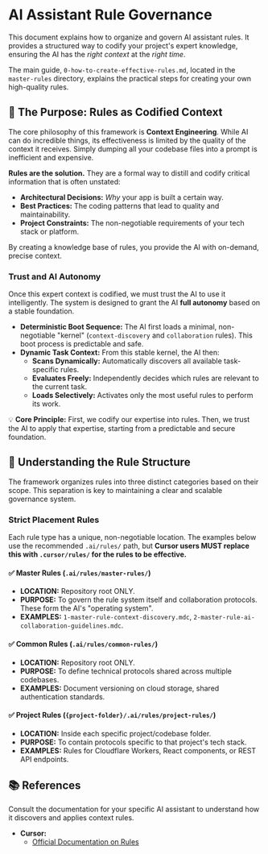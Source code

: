 # AI Assistant Rule Governance

This document explains how to organize and govern AI assistant rules. It provides a structured way to codify your project's expert knowledge, ensuring the AI has the *right context* at the *right time*.

The main guide, `0-how-to-create-effective-rules.md`, located in the `master-rules` directory, explains the practical steps for creating your own high-quality rules.

## 🎯 The Purpose: Rules as Codified Context

The core philosophy of this framework is **Context Engineering**. While AI can do incredible things, its effectiveness is limited by the quality of the context it receives. Simply dumping all your codebase files into a prompt is inefficient and expensive.

**Rules are the solution.** They are a formal way to distill and codify critical information that is often unstated:
-   **Architectural Decisions:** *Why* your app is built a certain way.
-   **Best Practices:** The coding patterns that lead to quality and maintainability.
-   **Project Constraints:** The non-negotiable requirements of your tech stack or platform.

By creating a knowledge base of rules, you provide the AI with on-demand, precise context.

### Trust and AI Autonomy

Once this expert context is codified, we must trust the AI to use it intelligently. The system is designed to grant the AI **full autonomy** based on a stable foundation.

-   **Deterministic Boot Sequence:** The AI first loads a minimal, non-negotiable "kernel" (`context-discovery` and `collaboration` rules). This boot process is predictable and safe.
-   **Dynamic Task Context:** From this stable kernel, the AI then:
    -   **Scans Dynamically:** Automatically discovers all available task-specific rules.
    -   **Evaluates Freely:** Independently decides which rules are relevant to the current task.
    -   **Loads Selectively:** Activates only the most useful rules to perform its work.

💡 **Core Principle:** First, we codify our expertise into rules. Then, we trust the AI to apply that expertise, starting from a predictable and secure foundation.

## 📁 Understanding the Rule Structure

The framework organizes rules into three distinct categories based on their scope. This separation is key to maintaining a clear and scalable governance system.

### Strict Placement Rules

Each rule type has a unique, non-negotiable location. The examples below use the recommended `.ai/rules/` path, but **Cursor users MUST replace this with `.cursor/rules/` for the rules to be effective.**

#### ✅ Master Rules (`.ai/rules/master-rules/`)
-   **LOCATION:** Repository root ONLY.
-   **PURPOSE:** To govern the rule system itself and collaboration protocols. These form the AI's "operating system".
-   **EXAMPLES:** `1-master-rule-context-discovery.mdc`, `2-master-rule-ai-collaboration-guidelines.mdc`.

#### ✅ Common Rules (`.ai/rules/common-rules/`)
-   **LOCATION:** Repository root ONLY.
-   **PURPOSE:** To define technical protocols shared across multiple codebases.
-   **EXAMPLES:** Document versioning on cloud storage, shared authentication standards.

#### ✅ Project Rules (`{project-folder}/.ai/rules/project-rules/`)
-   **LOCATION:** Inside each specific project/codebase folder.
-   **PURPOSE:** To contain protocols specific to that project's tech stack.
-   **EXAMPLES:** Rules for Cloudflare Workers, React components, or REST API endpoints.

## 📚 References

Consult the documentation for your specific AI assistant to understand how it discovers and applies context rules.

-   **Cursor:**
    -   [Official Documentation on Rules](https://docs.cursor.com/context/rules)
